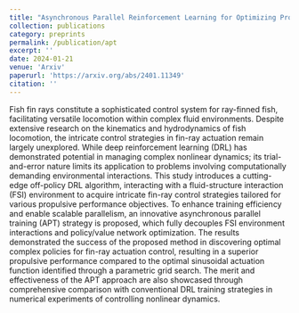 ```yaml
---
title: "Asynchronous Parallel Reinforcement Learning for Optimizing Propulsive Performance in Fin Ray Control"
collection: publications
category: preprints
permalink: /publication/apt
excerpt: ''
date: 2024-01-21
venue: 'Arxiv'
paperurl: 'https://arxiv.org/abs/2401.11349'
citation: ''
---
```


Fish fin rays constitute a sophisticated control system for ray-finned fish, facilitating versatile locomotion within complex fluid environments. Despite extensive research on the kinematics and hydrodynamics of fish locomotion, the intricate control strategies in fin-ray actuation remain largely unexplored. While deep reinforcement learning (DRL) has demonstrated potential in managing complex nonlinear dynamics; its trial-and-error nature limits its application to problems involving computationally demanding environmental interactions. This study introduces a cutting-edge off-policy DRL algorithm, interacting with a fluid-structure interaction (FSI) environment to acquire intricate fin-ray control strategies tailored for various propulsive performance objectives. To enhance training efficiency and enable scalable parallelism, an innovative asynchronous parallel training (APT) strategy is proposed, which fully decouples FSI environment interactions and policy/value network optimization. The results demonstrated the success of the proposed method in discovering optimal complex policies for fin-ray actuation control, resulting in a superior propulsive performance compared to the optimal sinusoidal actuation function identified through a parametric grid search. The merit and effectiveness of the APT approach are also showcased through comprehensive comparison with conventional DRL training strategies in numerical experiments of controlling nonlinear dynamics.
